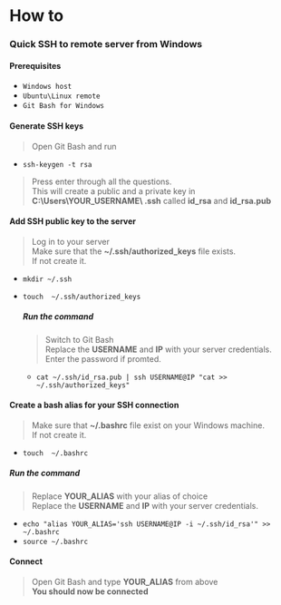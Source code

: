 # How to


### Quick SSH to remote server from Windows

#### Prerequisites
- `Windows host`
- `Ubuntu\Linux remote`
- `Git Bash for Windows`

#### Generate SSH keys

> Open Git Bash and run

- `ssh-keygen -t rsa`

> Press enter through all the questions.  
> This will create a public and a private key in **C:\Users\YOUR_USERNAME\ .ssh** called **id_rsa** and **id_rsa.pub**  

#### Add SSH public key to the server

> Log in to your server  
> Make sure that the **~/.ssh/authorized_keys** file exists.  
> If not create it.

- `mkdir ~/.ssh`
- `touch  ~/.ssh/authorized_keys`

  ##### Run the command
  
  > Switch to Git Bash  
  > Replace the **USERNAME** and **IP** with your server credentials.  
  > Enter the password if promted.
  
  - `cat ~/.ssh/id_rsa.pub | ssh USERNAME@IP "cat >> ~/.ssh/authorized_keys"`

#### Create a bash alias for your SSH connection

> Make sure that **~/.bashrc** file exist on your Windows machine.  
> If not create it.

- `touch  ~/.bashrc`

##### Run the command

> Replace **YOUR_ALIAS** with your alias of choice  
> Replace the **USERNAME** and **IP** with your server credentials.

- `echo "alias YOUR_ALIAS='ssh USERNAME@IP -i ~/.ssh/id_rsa'" >> ~/.bashrc`
- `source ~/.bashrc`

#### Connect

> Open Git Bash and type **YOUR_ALIAS** from above  
> **You should now be connected**
